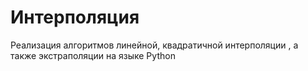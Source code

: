 # Интерполяция
Реализация алгоритмов линейной, квадратичной интерполяции , а также экстраполяции на языке Python
